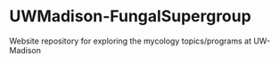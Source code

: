 # UWMadison-FungalSupergroup
Website repository for exploring the mycology topics/programs at UW-Madison
